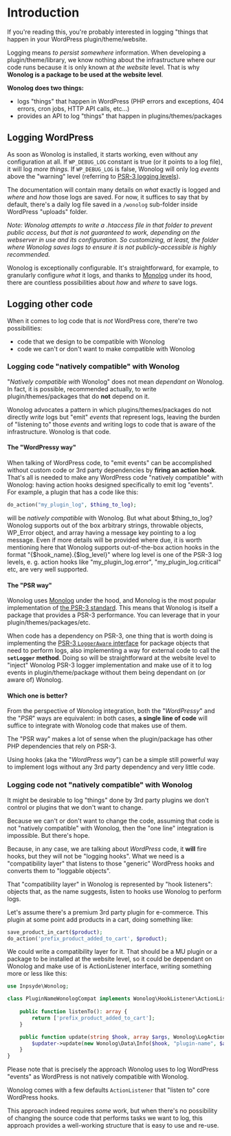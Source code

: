 # Introduction

If you're reading this, you're probably interested in logging "things that happen in your WordPress plugin/theme/website.

Logging means *to persist somewhere* information. When developing a plugin/theme/library, we know nothing about the infrastructure where our code runs because it is only known at *the website* level. That is why **Wonolog is a package to be used at the website level**.

**Wonolog does two things:**

- logs "things" that happen in WordPress (PHP errors and exceptions, 404 errors, cron jobs, HTTP API calls, etc...)
- provides an API to log "things" that happen in plugins/themes/packages



## Logging WordPress

As soon as Wonolog is installed, it starts working, even without any configuration at all. If `WP_DEBUG_LOG` constant is true (or it points to a log file), it will log *more things.* If `WP_DEBUG_LOG` is false, Wonolog will only log *events* above the "warning" level (referring to [PSR-3 logging levels](https://www.php-fig.org/psr/psr-3/#5-psrlogloglevel)).

The documentation will contain many details on *what* exactly is logged and *where* and *how* those logs are saved. For now, it suffices to say that by default, there's a daily log file saved in a `/wonolog` sub-folder inside WordPress "uploads" folder.

*Note: Wonolog attempts to write a .htaccess file in that folder to prevent public access, but that is not guaranteed to work, depending on the webserver in use and its configuration. So customizing, at least, the folder where Wonolog saves logs to ensure it is not publicly-accessible is highly recommended.*

Wonolog is exceptionally configurable. It's straightforward, for example, to granularly configure *what* it logs, and thanks to [Monolog](https://seldaek.github.io/monolog/) under its hood, there are countless possibilities about *how* and *where* to save logs.



## Logging other code

When it comes to log code that is *not* WordPress core, there're two possibilities:

- code that we design to be compatible with Wonolog
- code we can't or don't want to make compatible with Wonolog

### Logging code "natively compatible" with Wonolog

"*Natively compatible with* Wonolog" does not mean *dependant on* Wonolog. In fact, it is possible, recommended actually, to write plugin/themes/packages that do **not** depend on it.

Wonolog advocates a pattern in which plugins/themes/packages do not directly *write* logs but "emit" *events* that represent logs, leaving the burden of "listening to" those *events* and writing logs to code that is aware of the infrastructure. Wonolog is that code.

#### The "WordPressy way"

When talking of WordPress code, to "emit events" can be accomplished without custom code or 3rd party dependencies by **firing an action hook**. That's all is needed to make any WordPress code "natively compatible" with Wonolog: having action hooks designed specifically to emit log "events". For example, a plugin that has a code like this:

```php
do_action("my_plugin_log", $thing_to_log);
```

will be *natively compatible* with Wonolog. But what about $thing_to_log? Wonolog supports out of the box arbitrary strings, throwable objects, WP_Error object, and array having a message key pointing to a log message. Even if more details will be provided where due, it is worth mentioning here that Wonolog supports out-of-the-box action hooks in the format "{$hook_name}.{$log_level}" where log level is one of the PSR-3 log levels, e. g. action hooks like "my_plugin_log.error", "my_plugin_log.critical" etc, are very well supported.

#### The "PSR way"

Wonolog uses [Monolog](https://seldaek.github.io/monolog/) under the hood, and Monolog is the most popular implementation of [the PSR-3 standard](https://www.php-fig.org/psr/psr-3/). This means that Wonolog is itself a package that provides a PSR-3 performance. You can leverage that in your plugin/themes/packages/etc.

When code has a dependency on PSR-3, one thing that is worth doing is implementing the [PSR-3 `LoggerAware` interface](https://www.php-fig.org/psr/psr-3/#4-psrlogloggerawareinterface) for package objects that need to perform logs, also implementing a way for external code to call the **`setLogger` method**. Doing so will be straightforward at the website level to "inject" Wonolog PSR-3 logger implementation and make use of it to log events in plugin/theme/package without them being dependant on (or aware of) Wonolog.

#### Which one is better?

From the perspective of Wonolog integration, both the "*WordPressy*" and the "*PSR*" ways are equivalent: in both cases, **a single line of code** will suffice to integrate with Wonolog code that makes use of them.

The "PSR way" makes a lot of sense when the plugin/package has other PHP dependencies that rely on PSR-3.

Using hooks (aka the "*WordPress way*") can be a simple still powerful way to implement logs without any 3rd party dependency and very little code.



### Logging code not "natively compatible" with Wonolog

It might be desirable to log "things" done by 3rd party plugins we don't control or plugins that we don't want to change.

Because we can't or don't want to change the code, assuming that code is not "natively compatible" with Wonolog, then the "one line" integration is impossible. But there's hope.

Because, in any case, we are talking about *WordPress* code, it **will** fire hooks, but they will not be "logging hooks". What we need is a "compatibility layer" that listens to those "generic" WordPress hooks and converts them to "loggable objects".

That "compatibility layer" in Wonolog is represented by "hook listeners": objects that, as the name suggests, listen to hooks use Wonolog to perform logs.

Let's assume there's a premium 3rd party plugin for e-commerce. This plugin at some point add products in a cart, doing something like:

```php
save_product_in_cart($product);
do_action('prefix_product_added_to_cart', $product);
```

We could write a compatibility layer for it. That should be a MU plugin or a package to be installed at the website level, so it could be dependant on Wonolog and make use of is ActionListener interface, writing something more or less like this:

```php
use Inpsyde\Wonolog; 

class PluginNameWonologCompat implements Wonolog\HookListener\ActionListener {
     
    public function listenTo(): array {
        return ['prefix_product_added_to_cart'];
    }

    public function update(string $hook, array $args, Wonolog\LogActionUpdater $updater): void {
        $updater->update(new Wonolog\Data\Info($hook, "plugin-name", $args[0]->ID));
    }
}
```

Please note that is precisely the approach Wonolog uses to log WordPress "events" as WordPress is not natively compatible with Wonolog.

Wonolog comes with a few defaults `ActionListener` that "listen to" core WordPress hooks.

This approach indeed requires *some* work, but when there's no possibility of changing the source code that performs tasks we want to log, this approach provides a well-working structure that is easy to use and re-use.
